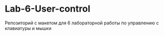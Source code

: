 # Lab-6-User-control
Репозиторий с макетом для 6 лабораторной работы по управлению с клавиатуры и мышки
